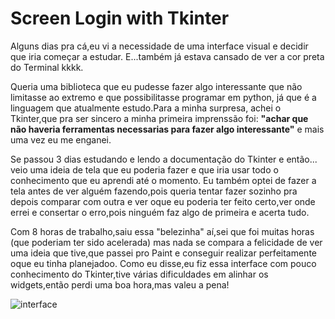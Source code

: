 # Screen Login with Tkinter

<p>
Alguns dias pra cá,eu vi a necessidade de uma interface visual e decidir que iria começar a estudar. E...também já estava cansado de ver a cor preta do Terminal kkkk.
  
Queria uma biblioteca que eu pudesse fazer algo interessante que não limitasse ao extremo e que possibilitasse  programar em python, já que é a linguagem que atualmente estudo.Para a minha surpresa, achei o Tkinter,que  pra ser sincero a minha primeira imprenssão foi: <b>"achar  que não haveria  ferramentas necessarias para fazer algo interessante"</b> e mais uma vez eu me enganei.

Se passou 3 dias estudando e lendo a documentação do Tkinter e então... veio uma ideia de tela que eu poderia fazer e que iria usar todo o conhecimento que eu aprendi até o momento. Eu  também optei de fazer a tela antes de ver alguém fazendo,pois queria tentar fazer sozinho pra depois comparar com outra e ver oque eu poderia ter feito certo,ver onde errei e consertar o erro,pois ninguém faz algo de primeira e acerta tudo.

Com 8 horas de trabalho,saiu essa "belezinha" aí,sei que foi muitas horas (que poderiam ter sido acelerada) mas nada se compara a felicidade de ver uma ideia que tive,que passei pro Paint e conseguir realizar perfeitamente oque eu tinha planejadoo.
Como eu disse,eu fiz essa interface com pouco conhecimento do Tkinter,tive várias dificuldades em alinhar os widgets,então perdi uma boa hora,mas valeu a pena!
</p>


![interface](https://user-images.githubusercontent.com/105760898/200207715-d4fe6240-af58-4765-97ae-269f8913e905.jpg)
